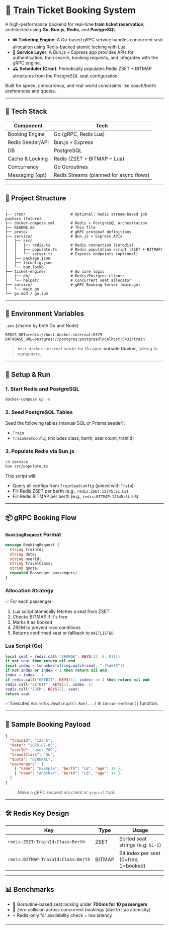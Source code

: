 # 🚄 Train Ticket Booking System

A high-performance backend for real-time **train ticket reservation**, architected using **Go**, **Bun.js**, **Redis**, and **PostgreSQL**.

- 🎟️ **Ticketing Engine**: A Go-based gRPC service handles concurrent seat allocation using Redis-backed atomic locking with Lua.
- 🧾 **Service Layer**: A Bun.js + Express app provides APIs for authentication, train search, booking requests, and integrates with the gRPC engine.
- 🕰️ **Scheduler (Cron)**: Periodically populates Redis ZSET + BITMAP structures from the PostgreSQL seat configuration.

Built for speed, concurrency, and real-world constraints like coach/berth preferences and quotas.


---

## 🧩 Tech Stack

| Component        | Tech                                    |
| ---------------- | --------------------------------------- |
| Booking Engine   | Go (gRPC, Redis Lua)                    |
| Redis Seeder/API | Bun.js + Express                        |
| DB               | PostgreSQL                              |
| Cache & Locking  | Redis (ZSET + BITMAP + Lua)             |
| Concurrency      | Go Goroutines                           |
| Messaging (opt)  | Redis Streams (planned for async flows) |

---

## 📂 Project Structure

```
.
├── cron/                    # Optional: Redis stream-based job pushers (future)
├── docker-compose.yml       # Redis + PostgreSQL orchestration
├── README.md                # This file
├── proto/                   # gRPC protobuf definitions
├── service/                 # Bun.js + Express APIs
│   ├── src/
│   │   ├── redis.ts         # Redis connection (ioredis)
│   │   ├── populate.ts      # Redis population script (ZSET + BITMAP)
│   │   └── server.ts        # Express endpoints (optional)
│   ├── package.json
│   ├── tsconfig.json
│   └── bun.lockb
├── ticket-engine/           # Go core logic
│   ├── db/                  # Redis/Postgres clients
│   └── helper/              # Concurrent seat allocator
├── service/                 # gRPC Booking Server (main.go)
│   └── main.go
└── go.mod / go.sum
```

---

## 🔧 Environment Variables

`.env` (shared by both Go and Node)

```env
REDIS_URI=redis://host.docker.internal:6379
DATABASE_URL=postgres://postgres:postgres@localhost:5432/train
```

> `host.docker.internal` works for Go apps **outside Docker**, talking to containers.

---

## 🚀 Setup & Run

### 1. Start Redis and PostgreSQL

```bash
docker-compose up -d
```

### 2. Seed PostgreSQL Tables

Seed the following tables (manual SQL or Prisma seeder):

* `Train`
* `TrainSeatConfig` (includes class, berth, seat count, trainId)

### 3. Populate Redis via Bun.js

```bash
cd service
bun src/populate.ts
```

This script will:

* Query all configs from `TrainSeatConfig` (joined with `Train`)
* Fill Redis ZSET per berth (e.g., `redis:ZSET:12345:SL:LB`)
* Fill Redis BITMAP per berth (e.g., `redis:BITMAP:12345:SL:LB`)

---

## 📦 gRPC Booking Flow

### `BookingRequest` Format

```protobuf
message BookingRequest {
  string trainId;
  string date;
  string userId;
  string travelClass;
  string quota;
  repeated Passenger passengers;
}
```

### Allocation Strategy

✅ For each passenger:

1. Lua script atomically fetches a seat from ZSET
2. Checks BITMAP if it's free
3. Marks it as booked
4. ZREM to prevent race conditions
5. Returns confirmed seat or fallback to `WAITLISTED`

### Lua Script (Go)

```lua
local seat = redis.call("ZRANGE", KEYS[2], 0, 0)[1]
if not seat then return nil end
local index = tonumber(string.match(seat, "-(%d+)$"))
if not index or index < 1 then return nil end
index = index - 1
if redis.call("GETBIT", KEYS[1], index) == 1 then return nil end
redis.call("SETBIT", KEYS[1], index, 1)
redis.call("ZREM", KEYS[2], seat)
return seat
```

✅ Executed via `redis.NewScript().Run(...)` in `ConcurrentSeat()` function.

---

## 👥 Sample Booking Payload

```json
{
  "trainId": "12345",
  "date": "2025-07-05",
  "userId": "user_789",
  "travelClass": "SL",
  "quota": "GENERAL",
  "passengers": [
    { "name": "Example", "berth": "LB", "age": 18 },
    { "name": "Another", "berth": "LB", "age": 18 }
  ]
}
```

> Make a gRPC request via client or `grpcurl` tool.

---

## 🛠 Redis Key Design

| Key                                | Type   | Usage                                 |
| ---------------------------------- | ------ | ------------------------------------- |
| `redis:ZSET:TrainId:Class:Berth`   | ZSET   | Sorted seat strings (e.g. `SL-1`)     |
| `redis:BITMAP:TrainId:Class:Berth` | BITMAP | Bit index per seat (0=free, 1=booked) |

---

## 📊 Benchmarks

* 🧵 Goroutine-based seat locking under **700ms for 10 passengers**
* 🚫 Zero collision across concurrent bookings (due to Lua atomicity)
* ⚡ Redis-only for availability check = low latency

---
